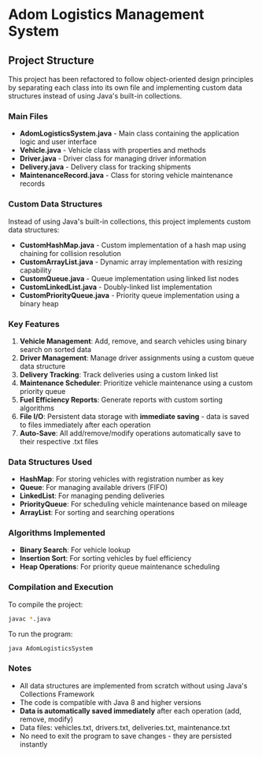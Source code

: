 # Adom Logistics Management System

## Project Structure

This project has been refactored to follow object-oriented design principles by separating each class into its own file and implementing custom data structures instead of using Java's built-in collections.

### Main Files

- **AdomLogisticsSystem.java** - Main class containing the application logic and user interface
- **Vehicle.java** - Vehicle class with properties and methods
- **Driver.java** - Driver class for managing driver information
- **Delivery.java** - Delivery class for tracking shipments
- **MaintenanceRecord.java** - Class for storing vehicle maintenance records

### Custom Data Structures

Instead of using Java's built-in collections, this project implements custom data structures:

- **CustomHashMap.java** - Custom implementation of a hash map using chaining for collision resolution
- **CustomArrayList.java** - Dynamic array implementation with resizing capability
- **CustomQueue.java** - Queue implementation using linked list nodes
- **CustomLinkedList.java** - Doubly-linked list implementation
- **CustomPriorityQueue.java** - Priority queue implementation using a binary heap

### Key Features

1. **Vehicle Management**: Add, remove, and search vehicles using binary search on sorted data
2. **Driver Management**: Manage driver assignments using a custom queue data structure
3. **Delivery Tracking**: Track deliveries using a custom linked list
4. **Maintenance Scheduler**: Prioritize vehicle maintenance using a custom priority queue
5. **Fuel Efficiency Reports**: Generate reports with custom sorting algorithms
6. **File I/O**: Persistent data storage with **immediate saving** - data is saved to files immediately after each operation
7. **Auto-Save**: All add/remove/modify operations automatically save to their respective .txt files

### Data Structures Used

- **HashMap**: For storing vehicles with registration number as key
- **Queue**: For managing available drivers (FIFO)
- **LinkedList**: For managing pending deliveries
- **PriorityQueue**: For scheduling vehicle maintenance based on mileage
- **ArrayList**: For sorting and searching operations

### Algorithms Implemented

- **Binary Search**: For vehicle lookup
- **Insertion Sort**: For sorting vehicles by fuel efficiency
- **Heap Operations**: For priority queue maintenance scheduling

### Compilation and Execution

To compile the project:
```bash
javac *.java
```

To run the program:
```bash
java AdomLogisticsSystem
```

### Notes

- All data structures are implemented from scratch without using Java's Collections Framework
- The code is compatible with Java 8 and higher versions
- **Data is automatically saved immediately** after each operation (add, remove, modify)
- Data files: vehicles.txt, drivers.txt, deliveries.txt, maintenance.txt
- No need to exit the program to save changes - they are persisted instantly
